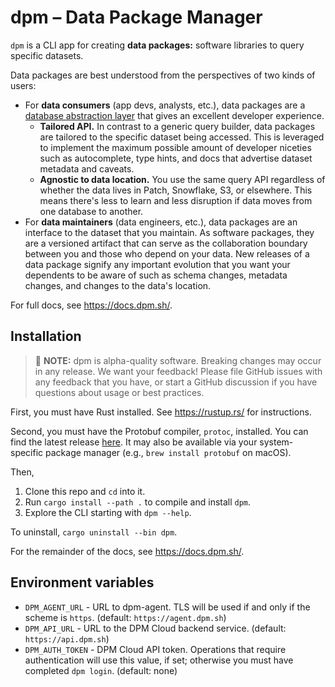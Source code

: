 # dpm – Data Package Manager

`dpm` is a CLI app for creating **data packages:** software libraries to query specific datasets.

Data packages are best understood from the perspectives of two kinds of users:

- For **data consumers** (app devs, analysts, etc.), data packages are a [database abstraction layer](https://en.wikipedia.org/wiki/Database_abstraction_layer) that gives an excellent developer experience.
  - **Tailored API.** In contrast to a generic query builder, data packages are tailored to the specific dataset being accessed. This is leveraged to implement the maximum possible amount of developer niceties such as autocomplete, type hints, and docs that advertise dataset metadata and caveats.
  - **Agnostic to data location.** You use the same query API regardless of whether the data lives in Patch, Snowflake, S3, or elsewhere. This means there's less to learn and less disruption if data moves from one database to another.
- For **data maintainers** (data engineers, etc.), data packages are an interface to the dataset that you maintain. As software packages, they are a versioned artifact that can serve as the collaboration boundary between you and those who depend on your data. New releases of a data package signify any important evolution that you want your dependents to be aware of such as schema changes, metadata changes, and changes to the data's location.

For full docs, see https://docs.dpm.sh/.

## Installation

> :rotating_light: **NOTE:** dpm is alpha-quality software. Breaking changes may occur in any release. We want your feedback! Please file GitHub issues with any feedback that you have, or start a GitHub discussion if you have questions about usage or best practices.

First, you must have Rust installed. See https://rustup.rs/ for instructions.

Second, you must have the Protobuf compiler, `protoc`, installed. You can find the latest release [here](https://github.com/protocolbuffers/protobuf/releases/latest). It may also be available via your system-specific package manager (e.g., `brew install protobuf` on macOS).

Then,

1. Clone this repo and `cd` into it.
2. Run `cargo install --path .` to compile and install `dpm`.
3. Explore the CLI starting with `dpm --help`.

To uninstall, `cargo uninstall --bin dpm`.

For the remainder of the docs, see https://docs.dpm.sh/.

## Environment variables

- `DPM_AGENT_URL` - URL to dpm-agent. TLS will be used if and only if the scheme is `https`. (default: `https://agent.dpm.sh`)
- `DPM_API_URL` - URL to the DPM Cloud backend service. (default: `https://api.dpm.sh`)
- `DPM_AUTH_TOKEN` - DPM Cloud API token. Operations that require authentication will use this value, if set; otherwise you must have completed `dpm login`. (default: none)
